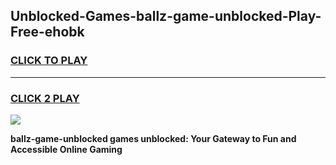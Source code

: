 
## Unblocked-Games-ballz-game-unblocked-Play-Free-ehobk
<h3>
<a href="https://premium76.site?title=ballz-game-unblocked&ref=20M">CLICK TO PLAY</a></h3>
<hr>

<h3>
<a href="https://premium76.site?title=ballz-game-unblocked&ref=20M">CLICK 2 PLAY</a>
  
</h3>

<a href="https://premium76.site?title=ballz-game-unblocked&ref=19M"><img src="https://clearcache.store/games.png"></a>


**ballz-game-unblocked games unblocked: Your Gateway to Fun and Accessible Online Gaming**
